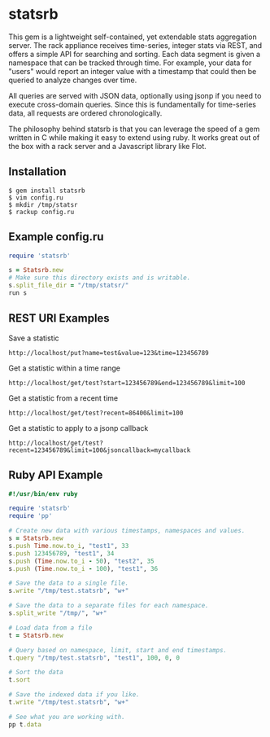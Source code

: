 statsrb
=======
This gem is a lightweight self-contained, yet extendable stats aggregation server. The rack appliance receives time-series, integer stats via REST, and offers a simple API for searching and sorting. Each data segment is given a namespace that can be tracked through time. For example, your data for "users" would report an integer value with a timestamp that could then be queried to analyze changes over time.

All queries are served with JSON data, optionally using jsonp if you need to execute cross-domain queries. Since this is fundamentally for time-series data, all requests are ordered chronologically.

The philosophy behind statsrb is that you can leverage the speed of a gem written in C while making it easy to extend using ruby. It works great out of the box with a rack server and a Javascript library like Flot.

Installation
------------
```
$ gem install statsrb
$ vim config.ru
$ mkdir /tmp/statsr
$ rackup config.ru
```

Example config.ru
-----------------
```ruby
require 'statsrb'

s = Statsrb.new
# Make sure this directory exists and is writable.
s.split_file_dir = "/tmp/statsr/"
run s
```

REST URI Examples
-----------------
Save a statistic
```
http://localhost/put?name=test&value=123&time=123456789
```
Get a statistic within a time range
```
http://localhost/get/test?start=123456789&end=123456789&limit=100
```
Get a statistic from a recent time
```
http://localhost/get/test?recent=86400&limit=100
```
Get a statistic to apply to a jsonp callback
```
http://localhost/get/test?recent=123456789&limit=100&jsoncallback=mycallback
```

Ruby API Example
----------------
```ruby
#!/usr/bin/env ruby

require 'statsrb'
require 'pp'

# Create new data with various timestamps, namespaces and values.
s = Statsrb.new
s.push Time.now.to_i, "test1", 33
s.push 123456789, "test1", 34
s.push (Time.now.to_i - 50), "test2", 35
s.push (Time.now.to_i - 100), "test1", 36

# Save the data to a single file.
s.write "/tmp/test.statsrb", "w+"

# Save the data to a separate files for each namespace.
s.split_write "/tmp/", "w+"

# Load data from a file
t = Statsrb.new

# Query based on namespace, limit, start and end timestamps.
t.query "/tmp/test.statsrb", "test1", 100, 0, 0

# Sort the data
t.sort

# Save the indexed data if you like.
t.write "/tmp/test.statsrb", "w+"

# See what you are working with.
pp t.data
```
